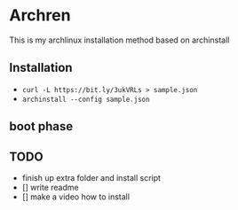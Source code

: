 # Archren

This is my archlinux installation method based on archinstall


## Installation

- `curl -L https://bit.ly/3ukVRLs > sample.json`
- `archinstall --config sample.json`

## boot phase


## TODO

- finish up extra folder and install script
- [] write readme
- [] make a video how to install

